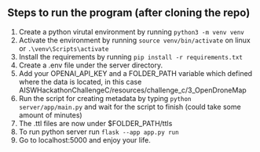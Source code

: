 ## Steps to run the program (after cloning the repo)

1. Create a python virutal environment by running `python3 -m venv venv`
2. Activate the environment by running `source venv/bin/activate` on linux or `.\venv\Scripts\activate`
3. Install the requirements by running `pip install -r requirements.txt`
4. Create a .env file under the server directory.
5. Add your OPENAI_API_KEY and a FOLDER_PATH variable which defined where the data is located, in this case AISWHackathonChallengeC/resources/challenge_c/3_OpenDroneMap
6. Run the script for creating metadata by typing `python server/app/main.py` and wait for the script to finish (could take some amount of minutes)
7. The .ttl files are now under $FOLDER_PATH/ttls
8. To run python server run `flask --app app.py run` 
9. Go to localhost:5000 and enjoy your life.


